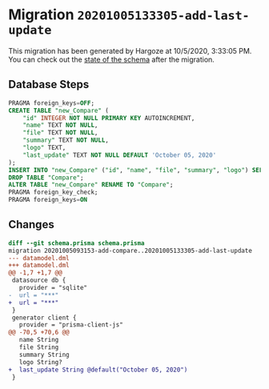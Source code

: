 # Migration `20201005133305-add-last-update`

This migration has been generated by Hargoze at 10/5/2020, 3:33:05 PM.
You can check out the [state of the schema](./schema.prisma) after the migration.

## Database Steps

```sql
PRAGMA foreign_keys=OFF;
CREATE TABLE "new_Compare" (
    "id" INTEGER NOT NULL PRIMARY KEY AUTOINCREMENT,
    "name" TEXT NOT NULL,
    "file" TEXT NOT NULL,
    "summary" TEXT NOT NULL,
    "logo" TEXT,
    "last_update" TEXT NOT NULL DEFAULT 'October 05, 2020'
);
INSERT INTO "new_Compare" ("id", "name", "file", "summary", "logo") SELECT "id", "name", "file", "summary", "logo" FROM "Compare";
DROP TABLE "Compare";
ALTER TABLE "new_Compare" RENAME TO "Compare";
PRAGMA foreign_key_check;
PRAGMA foreign_keys=ON
```

## Changes

```diff
diff --git schema.prisma schema.prisma
migration 20201005093153-add-compare..20201005133305-add-last-update
--- datamodel.dml
+++ datamodel.dml
@@ -1,7 +1,7 @@
 datasource db {
   provider = "sqlite"
-  url = "***"
+  url = "***"
 }
 generator client {
   provider = "prisma-client-js"
@@ -70,5 +70,6 @@
   name String
   file String
   summary String
   logo String?
+  last_update String @default("October 05, 2020")
 }
```


